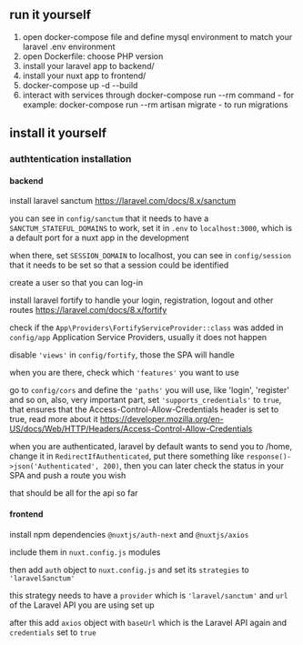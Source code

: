## run it yourself

1. open docker-compose file and define mysql environment to match your laravel .env environment
2. open Dockerfile:
	choose PHP version
3. install your laravel app to backend/
4. install your nuxt app to frontend/
5. docker-compose up -d --build
6. interact with services through docker-compose run --rm command - for example: docker-compose run --rm artisan migrate - to run migrations

## install it yourself

### authtentication installation

#### backend

install laravel sanctum https://laravel.com/docs/8.x/sanctum

you can see in <code>config/sanctum</code> that it needs to have a <code>SANCTUM_STATEFUL_DOMAINS</code> to work, set it in <code>.env</code> to <code>localhost:3000</code>, which is a default port for a nuxt app in the development

when there, set <code>SESSION_DOMAIN</code> to localhost, you can see in <code>config/session</code> that it needs to be set so that a session could be identified

create a user so that you can log-in 

install laravel fortify to handle your login, registration, logout and other routes https://laravel.com/docs/8.x/fortify

check if the <code>App\Providers\FortifyServiceProvider::class</code> was added in <code>config/app</code> Application Service Providers, usually it does not happen

disable <code>'views'</code> in <code>config/fortify</code>, those the SPA will handle

when you are there, check which <code>'features'</code> you want to use

go to <code>config/cors</code> and define the <code>'paths'</code> you will use, like 'login', 'register' and so on,
also, very important part, set <code>'supports_credentials'</code> to <code>true</code>, that ensures that the Access-Control-Allow-Credentials header is set to true, read more about it https://developer.mozilla.org/en-US/docs/Web/HTTP/Headers/Access-Control-Allow-Credentials

when you are authenticated, laravel by default wants to send you to /home, change it in <code>RedirectIfAuthenticated</code>, put there something like <code>response()->json('Authenticated', 200)</code>, then you can later check the status in your SPA and push a route you wish

that should be all for the api so far

#### frontend

install npm dependencies <code>@nuxtjs/auth-next</code> and <code>@nuxtjs/axios</code>

include them in <code>nuxt.config.js</code> modules 

then add <code>auth</code> object to <code>nuxt.config.js</code> and set its <code>strategies</code> to <code>'laravelSanctum'</code>

this strategy needs to have a <code>provider</code> which is <code>'laravel/sanctum'</code> and <code>url</code> of the Laravel API you are using set up

after this add <code>axios</code> object with <code>baseUrl</code> which is the Laravel API again and <code>credentials</code> set to <code>true</code>





